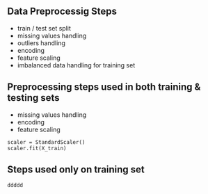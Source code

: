 ## Data Preprocessig Steps  
- train / test set split  
- missing values handling
- outliers handling
- encoding
- feature scaling
- imbalanced data handling for training set

## Preprocessing steps used in both training & testing sets
- missing values handling
- encoding
- feature scaling

`scaler = StandardScaler()`  
`scaler.fit(X_train)`

## Steps used only on training set

`ddddd`
